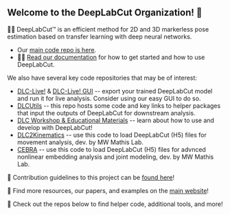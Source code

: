 ## Welcome to the DeepLabCut Organization!  👋

🙋‍♀️ DeepLabCut™ is an efficient method for 2D and 3D markerless pose estimation based on transfer learning with deep neural networks. 
- Our [main code repo is here](https://github.com/DeepLabCut/DeepLabCut).
- 👩‍💻 [Read our documentation](https://deeplabcut.github.io/DeepLabCut/docs/intro.html) for how to get started and how to use DeepLabCut.

We also have several key code repositories that may be of interest:
 
 - [DLC-Live!](https://github.com/DeepLabCut/DeepLabCut-live) & [DLC-Live! GUI](https://github.com/DeepLabCut/DeepLabCut-live-GUI) -- export your trained DeepLabCut model and run it for live analysis. Consider using our easy GUI to do so.
 - [DLCUtils](https://github.com/DeepLabCut/DLCutils) -- this repo hosts some code and key links to helper packages that input the outputs of DeepLabCut for downstream analysis. 
 - [DLC Workshop & Educational Materials](https://github.com/DeepLabCut/DeepLabCut-Workshop-Materials) -- learn about how to use and develop with DeepLabCut!
 - [DLC2Kinematics](https://github.com/AdaptiveMotorControlLab/DLC2Kinematics) -- use this code to load DeepLabCut (H5) files for movement analysis, dev. by MW Mathis Lab.
 - [CEBRA](https://github.com/AdaptiveMotorControlLab/CEBRA) -- use this code to load DeepLabCut (H5) files for advnced nonlinear embedding analysis and joint modeling, dev. by MW Mathis Lab.


🌈 Contribution guidelines to this project can be [found here](https://github.com/DeepLabCut/DeepLabCut/blob/master/CONTRIBUTING.md)!

🍿 Find more resources, our papers, and examples on the [main website](http://www.mackenziemathislab.org/deeplabcut)!

🧙 Check out the repos below to find helper code, additional tools, and more! 
